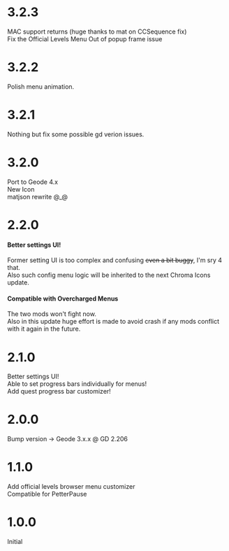 # 3.2.3
MAC support returns (huge thanks to mat on CCSequence fix)  
Fix the Official Levels Menu Out of popup frame issue  

# 3.2.2
Polish menu animation.

# 3.2.1
Nothing but fix some possible gd verion issues.  

# 3.2.0
Port to Geode 4.x  
New Icon  
matjson rewrite @_@  

# 2.2.0
#### <cy>Better settings UI!</c>
Former setting UI is too complex and confusing ~~even a bit buggy~~, I'm sry 4 that.  
Also such config menu logic will be inherited to the next Chroma Icons update.
#### <cy>Compatible with Overcharged Menus</c>
The two mods won't fight now.  
Also in this update huge effort is made to avoid crash if any mods conflict with it again in the future.

# 2.1.0
Better settings UI!  
Able to set progress bars individually for menus!  
Add quest progress bar customizer!  

# 2.0.0
Bump version -> Geode 3.x.x @ GD 2.206  

# 1.1.0
Add official levels browser menu customizer  
Compatible for PetterPause  

# 1.0.0
Initial